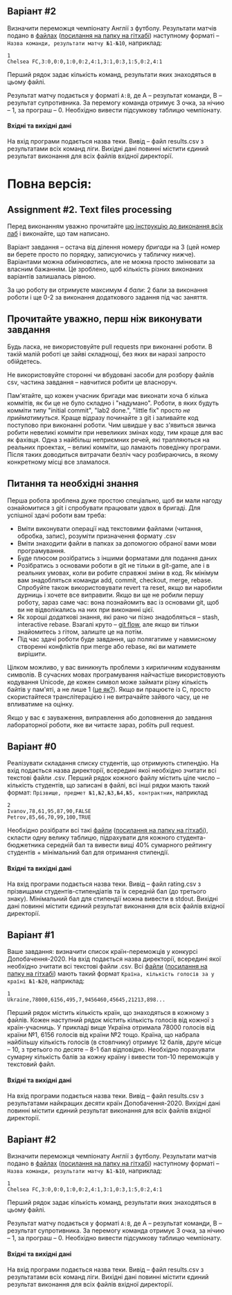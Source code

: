 ## Варіант #2
Визначити переможця чемпіонату Англії з футболу. Результати матчів подано в [файлах](examples_2/var2/premier_league1.csv) ([посилання на папку на гітхабі](https://github.com/ProgramEngineeringKPI/Introduction-To-Programming/blob/master/labs_spring_2020/examples_2/var2)) наступному форматі – `Назва команди, результати матчу №1-№10`, наприклад:
```csv
1
Chelsea FC,3:0,0:0,1:0,0:2,4:1,3:1,0:3,1:5,0:2,4:1
```
Перший рядок задає кількість команд, результати яких знаходяться в цьому файлі.

Результат матчу подається у форматі `A:B`, де А – результат команди, В – результат супротивника. За перемогу команда отримує 3 очка, за нічию – 1, за програш – 0. Необхідно вивести підсумкову таблицю чемпіонату.

#### Вхідні та вихідні дані
На вхід програми подається назва теки. Вивід – файл results.csv з результатами всіх команд ліги.
Вихідні дані повинні містити єдиний результат виконання для всіх файлів вхідної директорії.



# Повна версія:
## Assignment #2. Text files processing

Перед виконанням уважно прочитайте [цю інструкцію до виконання всіх лаб](general_conditions.md) і виконайте, що там написано.

Варіант завдання – остача від ділення номеру _бригади_ на 3 (цей номер ви берете просто по порядку, записуючись у табличку нижче). Варіантами можна _обмінюватись_, але не можна просто змінювати за власним бажанням. Це зроблено, щоб кількість різних виконаних варіантів залишалась рівною. 

За цю роботу ви отримуєте максимум *4 бали*: 2 бали за виконання роботи і ще 0-2 за виконання додаткового задання під час заняття.

## Прочитайте уважно, перш ніж виконувати завдання

Будь ласка, не використовуйте pull requests при виконанні роботи. В такій малій роботі це зайві складнощі, без яких ви наразі запросто обійдетесь.

Не використовуйте сторонні чи вбудовані засоби для розбору файлів csv, частина завдання – навчитися робити це власноруч.

Пам'ятайте, що кожен учасник бригади має виконати хоча б кілька коммітів, як би це не було складно і "надумано". Роботи, в яких будуть комміти типу "initial commit", "lab2 done.", "little fix" просто *не прийматимуться*. Краще відразу починайте з git і заливайте код поступово при виконанні роботи. Чим швидше у вас з'явиться звичка робити невеликі комміти при невеликих змінах коду, тим краще для вас як фахівця. Одна з найбільш неприємних речей, які трапляються на реальних проектах, – великі комміти, що ламають поведінку програми. Після таких доводиться витрачати безліч часу розбираючись, в якому конкретному місці все зламалося.

## Питання та необхідні знання
Перша робота зроблена дуже простою спеціально, щоб ви мали нагоду ознайомитися з git і спробувати працювати удвох в бригаді. Для успішної здачі роботи вам треба:
* Вміти виконувати операції над текстовими файлами (читання, обробка, запис), розуміти призначення формату .csv 
* Вміти знаходити файли в папках за допомогою обраної вами мови програмування. 
* Буде плюсом розібратись з іншими форматами для подання даних
* Розібратись з основами роботи в git не тільки в git-game, але і в реальних умовах, коли ви робите справжні зміни в код. Як мінімум вам знадобляться команди add, commit, checkout, merge, rebase. Спробуйте також використовувати revert та reset, якщо ви наробили дурниць і хочете все виправити. Якщо ви ще не робили першу роботу, зараз саме час: вона познайомить вас із основами git, щоб ви не відволікались на них при виконанні цієї.
* Як хороші додаткові знання, які рано чи пізно знадобляться – stash, interactive rebase. Взагалі круто – [git flow](https://habrahabr.ru/post/106912/), але якщо ви тільки знайомитесь з гітом, залиште це на потім.
* Під час здачі роботи буде завдання, що полягатиме у навмисному створенні конфліктів при merge або rebase, які ви матимете вирішити.

Цілком можливо, у вас виникнуть проблеми з кириличним кодуванням символів. В сучасних мовах програмування найчастіше використовують кодування Unicode, де кожен символ може займати різну кількість байтів у пам'яті, а не лише 1 ([це як?](http://unicode.org/faq/utf_bom.html)). Якщо ви працюєте із C, просто скористайтеся транслітерацією і не витрачайте зайвого часу, це не впливатиме на оцінку.

Якщо у вас є зауваження, виправлення або доповнення до завдання лабораторної роботи, яке ви читаєте зараз, робіть pull request.

## Варіант #0
Реалізувати складання списку студентів, що отримують стипендію. На вхід подається назва директорії, всередині якої необхідно зчитати всі текстові файли .csv. Перший рядок кожного файлу містить ціле число – кількість студентів, що записані в файлі, всі інші рядки мають такий формат:
`Прізвище, предмет №1,№2,№3,№4,№5, контрактник`, наприклад

```csv
2
Ivanov,78,61,95,87,90,FALSE
Petrov,85,66,70,99,100,TRUE
```

Необхідно розібрати всі такі [файли](examples_2/var0/students1.csv) ([посилання на папку на гітхабі](https://github.com/ProgramEngineeringKPI/Introduction-To-Programming/blob/master/labs_spring_2020/examples_2/var0)), скласти одну велику таблицю, підрахувати для кожного студента-бюджетника середній бал та вивести вищі 40% сумарного рейтингу студентів + мінімальний бал для отримання стипендії. 

#### Вхідні та вихідні дані
На вхід програми подається назва теки. Вивід – файл rating.csv з прізвищами студентів-стипендіатів та їх середній бал (до третього знаку). Мінімальний бал для стипендії можна вивести в stdout.
Вихідні дані повинні містити єдиний результат виконання для всіх файлів вхідної директорії.


## Варіант #1
Ваше завдання: визначити список країн-переможців у конкурсі Допобачення-2020. На вхід подається назва директорії, всередині якої необхідно зчитати всі текстові файли .csv. Всі [файли](examples_2/var1/eurovision1.csv) ([посилання на папку на гітхабі](https://github.com/ProgramEngineeringKPI/Introduction-To-Programming/blob/master/labs_spring_2020/examples_2/var1)) мають такий формат `Країна, кількість голосів за у країні №1-№20`, наприклад:
```csv
1
Ukraine,78000,6156,495,7,9456460,45645,21213,898...
```
Перший рядок містить кількість країн, що знаходяться в кожному з файлів.
Кожен наступний рядок містить кількість голосів від кожної з країн-учасниць. У прикладі вище Україна отримала 78000 голосів від країни №1, 6156 голосів від країни №2 тощо. Країна, що набрала найбільшу кількість голосів (в стовпчику) отримує 12 балів, друге місце – 10, з третього по десяте – 8-1 бал відповідно. Необхідно порахувати сумарну кількість балів за кожну країну і вивести топ-10 переможців у текстовий файл.

#### Вхідні та вихідні дані
На вхід програми подається назва теки. Вивід – файл results.csv з результатами найкращих десяти країн Допобачення-2020.
Вихідні дані повинні містити єдиний результат виконання для всіх файлів вхідної директорії.

## Варіант #2
Визначити переможця чемпіонату Англії з футболу. Результати матчів подано в [файлах](examples_2/var2/premier_league1.csv) ([посилання на папку на гітхабі](https://github.com/ProgramEngineeringKPI/Introduction-To-Programming/blob/master/labs_spring_2020/examples_2/var2)) наступному форматі – `Назва команди, результати матчу №1-№10`, наприклад:
```csv
1
Chelsea FC,3:0,0:0,1:0,0:2,4:1,3:1,0:3,1:5,0:2,4:1
```
Перший рядок задає кількість команд, результати яких знаходяться в цьому файлі.

Результат матчу подається у форматі `A:B`, де А – результат команди, В – результат супротивника. За перемогу команда отримує 3 очка, за нічию – 1, за програш – 0. Необхідно вивести підсумкову таблицю чемпіонату.

#### Вхідні та вихідні дані
На вхід програми подається назва теки. Вивід – файл results.csv з результатами всіх команд ліги.
Вихідні дані повинні містити єдиний результат виконання для всіх файлів вхідної директорії.
